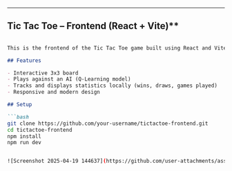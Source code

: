 
---

## Tic Tac Toe – Frontend (React + Vite)**

```markdown

This is the frontend of the Tic Tac Toe game built using React and Vite.

## Features

- Interactive 3x3 board
- Plays against an AI (Q-Learning model)
- Tracks and displays statistics locally (wins, draws, games played)
- Responsive and modern design

## Setup

```bash
git clone https://github.com/your-username/tictactoe-frontend.git
cd tictactoe-frontend
npm install
npm run dev


![Screenshot 2025-04-19 144637](https://github.com/user-attachments/assets/08c8f895-73b8-4029-abab-7b74e9b1e980)


